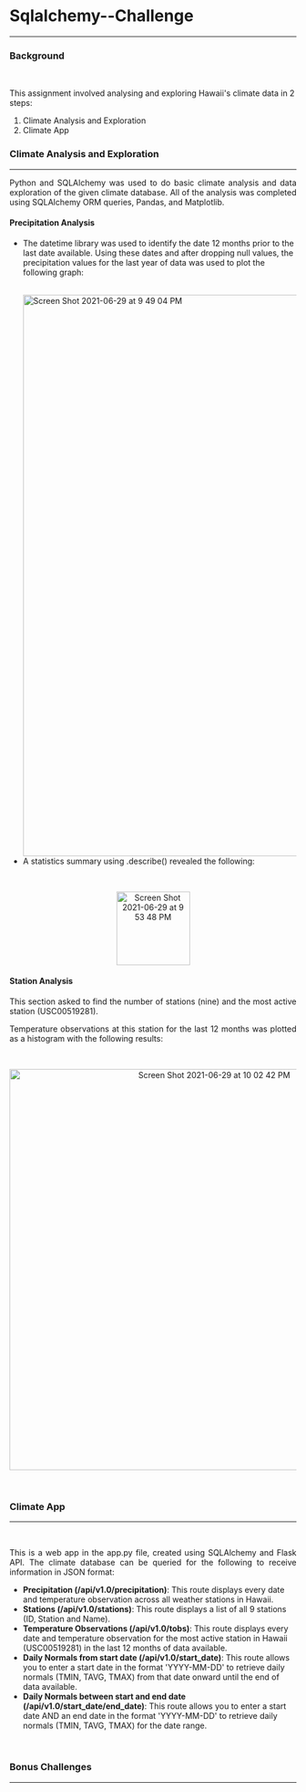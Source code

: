 <h1>Sqlalchemy--Challenge</h1>
<hr>
<h3>Background</h3>
<br>
<p>This assignment involved analysing and exploring Hawaii's climate data in 2 steps:</p>
<ol>
<li>Climate Analysis and Exploration</li>
<li>Climate App</li>
</ol>
<h3>Climate Analysis and Exploration</h3>
<hr>
<p align= 'justify'>Python and SQLAlchemy was used to do basic climate analysis and data exploration of the given climate database. All of the analysis was completed using SQLAlchemy ORM queries, Pandas, and Matplotlib.<p>
<h4>Precipitation Analysis</h4>
<p align= 'justify'>
<ul>
<li>The datetime library was used to identify the date 12 months prior to the last date available. Using these dates and after dropping null values, the precipitation values for the last year of data was used to plot the following graph:</li></p>
<br>
<img width="984" alt="Screen Shot 2021-06-29 at 9 49 04 PM" src="https://user-images.githubusercontent.com/77529968/123894471-d543b880-d923-11eb-9839-79d64944d95c.png">
<br>
<li>A statistics summary using .describe() revealed the following:</li>
</ul>
<br>
<p align= 'center'>
<img width="129" alt="Screen Shot 2021-06-29 at 9 53 48 PM" src="https://user-images.githubusercontent.com/77529968/123894836-7df21800-d924-11eb-9fd6-2b8531958523.png"></p>
</p>
<h4>Station Analysis</h4>
<p align = 'justify'>This section asked to find the number of stations (nine) and the most active station (USC00519281).</p>
<p align = 'justify'>Temperature observations at this station for the last 12 months was plotted as a histogram with the following results:
</p>
<br>
<p align = 'center'>
<img width="703" alt="Screen Shot 2021-06-29 at 10 02 42 PM" src="https://user-images.githubusercontent.com/77529968/123895630-bc3c0700-d925-11eb-974a-8f63e859c3b9.png">
</p>
<br>
<h3>Climate App</h3>
<hr>
<br>
<p align = 'justify'>This is a web app in the app.py file, created using SQLAlchemy and Flask API. The climate database can be queried for the following to receive information in JSON format:</p>
<ul>
  <li><b>Precipitation (/api/v1.0/precipitation)</b>: This route displays every date and temperature observation across all weather stations in Hawaii.</li>
  <li><b>Stations (/api/v1.0/stations)</b>: This route displays a list of all 9 stations (ID, Station and Name).</li>
  <li><b>Temperature Observations (/api/v1.0/tobs)</b>: This route displays every date and temperature observation for the most active station in Hawaii (USC00519281) in the last 12 months of data available.</li>
  <li><b>Daily Normals from start date (/api/v1.0/start_date)</b>: This route allows you to enter a start date in the format 'YYYY-MM-DD' to retrieve daily normals (TMIN, TAVG, TMAX) from that date onward until the end of data available.</li>
  <li><b>Daily Normals between start and end date (/api/v1.0/start_date/end_date)</b>: This route allows you to enter a start date AND an end date in the format 'YYYY-MM-DD' to retrieve daily normals (TMIN, TAVG, TMAX) for the date range.</li>
</ul>  
<br>
<h3>Bonus Challenges</h3>
<hr>
